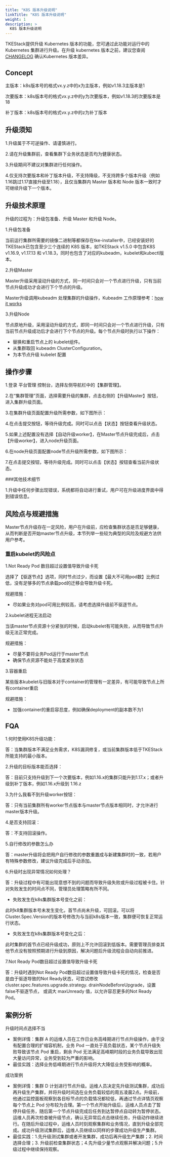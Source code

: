 ```yaml
---
title: "K8S 版本升级说明"
linkTitle: "K8S 版本升级说明"
weight: 1
description: >
  K8S 版本升级说明
---
```


TKEStack提供升级 Kubernetes 版本的功能，您可通过此功能对运行中的 Kubernetes 集群进行升级。在升级 kubernetes 版本之前，建议您查阅 [CHANGELOG](https://github.com/kubernetes/kubernetes/tree/master/CHANGELOG) 确认Kubernetes 版本差异。

## Concept

主版本：k8s版本号的格式vx.y.z中的x为主版本，例如v1.18.3主版本是1

次要版本：k8s版本号的格式vx.y.z中的y为次要版本，例如v1.18.3的次要版本是18

补丁版本：k8s版本号的格式vx.y.z中的z为补丁版本

## 升级须知

1.升级属于不可逆操作、请谨慎进行。

2.请在升级集群前，查看集群下业务状态是否均为健康状态。

3.升级期间不建议对集群进行任何操作。

4.仅支持次要版本和补丁版本升级，不支持降级，不支持跨多个版本升级（例如1.16跳过1.17直接升级至1.18），且仅当集群内 Master 版本和 Node 版本一致时才可继续升级下一个版本。

## 升级技术原理

升级的过程为：升级包准备、升级 Master 和升级 Node。

1.升级包准备

当前运行集群所需要的镜像二进制等都保存在tke-installer中，已经安装好的TKEStack已包含至少三个连续的 K8S 版本，如TKEStack v1.5.0 中包含K8S v1.16.9, v1.17.13 和 v1.18.3，同时也包含了对应的kubeadm，kubelet和kubectl版本。

2.升级Master

Master升级采用滚动升级的方式，同一时间只会对一个节点进行升级，只有当前节点升级成功才会进行下个节点的升级。

Master升级调用kubeadm 处理集群的升级操作，Kubeadm 工作原理参考：[how it works](https://kubernetes.io/docs/tasks/administer-cluster/kubeadm/kubeadm-upgrade/#how-it-works)

3.升级Node

节点原地升级，采用滚动升级的方式，即同一时间只会对一个节点进行升级，只有当前节点升级成功后才会进行下个节点的升级。每个节点升级时执行以下操作：

* 替换和重启节点上的 kubelet组件。
* 从集群取回 kubeadm ClusterConfiguration。
* 为本节点升级 kubelet 配置

## 操作步骤

1.登录 平台管理 控制台，选择左侧导航栏中的【集群管理】。

2.在“集群管理”页面，选择需要升级的集群，点击右侧的【升级Master】按钮，进入集群升级页面。

3.在集群升级页面配置升级所需参数，如下图所示：

4.在点击提交按钮，等待升级完成。同时可以点击【状态】按钮查看升级状态。

5.如果上述配置没有选择【自动升级worker】，在Master节点升级完成后，点击【升级worker】，进入node升级页面。

6.在node升级页面配置node节点升级所需参数，如下图所示：

7.在点击提交按钮，等待升级完成。同时可以点击【状态】按钮查看当前升级状态。

\#\#\#其他技术细节

1.升级中任何步骤出现错误，系统都将自动进行重试，用户可在升级进度界面中得到错误信息。

## 风险点与规避措施

Master节点升级存在一定风险，用户在升级前，应检查集群状态是否足够健康，从而判断是否开始master节点升级，本节列举一些较为典型的风险及规避方法供用户参考。

### 重启kubelet的风险点

1.Not Ready Pod 数目超过设置值导致升级卡死

选择了【驱逐节点】选项，同时节点过少，而设置【最大不可用pod数】比例过低，没有足够多的节点承载pod的迁移会导致升级卡死。

规避措施：

* 尽如果业务对pod可用比例较高，请考虑选择升级前不驱逐节点。

2.kubelet进程无法启动

当该master节点资源十分紧张的时候，启动kubelet有可能失败，从而导致节点升级无法正常完成。

规避措施：

* 尽量不要将业务Pod运行于master节点
* 确保节点资源不能处于高度紧张状态

3.容器重启

某些版本kubelet与旧版本对于container的管理有一定差异，有可能导致节点上所有container重启

规避措施：

* 加强container的重启容忍度，例如确保deployment的副本数不为1

## FQA

1.何时使用K8S升级功能：

答：当集群版本不满足业务需求，K8S漏洞修复，或当前集群版本低于TKEStack所能支持的最小版本。

2.升级的目标版本能否选择：

答：目前只支持升级到下一个次要版本，例如1.16.x的集群只能升到1.17.x；或者升级到补丁版本，例如1.16.x升级到 1.16.z

3.为什么我看不到升级worker按钮：

答：只有当前集群所有worker节点版本与master节点版本相同时，才允许进行master版本升级。

4.是否支持回滚：

答：不支持回滚操作。

5.自行修改的参数怎么办

答：master升级将会把用户自行修改的参数重置成与新建集群时的一致，若用户有特殊参数修改，建议升级完成后手动添加。

6.升级时出现异常情况如何处理？

答：升级过程中有可能出现意想不到的问题而导致升级失败或升级过程被卡住。针对失败发生的时间点不同，管理员处理策略有所不同。

* 失败发生在k8s集群版本号变化之前：

此时k8集群版本号未发生变化，首节点尚未升级，可回滚。可以将Cluster.Spec.Version的版本号修改为与当前k8s版本一致，集群便可恢复正常运行状态。

* 失败发生在k8s集群版本号变化之后：

此时集群的首节点已经升级成功，原则上不允许回滚到低版本。需要管理员排查其他节点没有按照预期进行升级到原因，解决问题后升级流程会自动向前推进。

7.Not Ready Pod数目超过设置值导致升级卡死

答：升级时遇到Not Ready Pod数目超过设置值导致升级卡死的情况，检查是否是由于驱逐导致的Not Ready状态，可尝试修改cluster.spec.features.upgrade.strategy. drainNodeBeforeUpgrade，设置false不驱逐节点， 或调大 maxUnready 值，以允许容忍更多的Not Ready Pod。

## 案例分析

升级时间点选择不当

* 案例详情：集群 A 的运维人员在工作日业务高峰期进行节点升级操作，由于没有配置合理的扩缩容机制，业务 Pod 一直处于高负载状态，某个节点升级失败导致该节点 Pod 重启，剩余 Pod 无法满足高峰期时段的业务负载导致出现大量访问异常，业务受到较为严重的影响。
* 最佳实践：选择业务低峰期进行节点升级将大大降低业务受影响的概率。

成功案例

* 案例详情：集群 D 计划进行节点升级。运维人员决定先升级测试集群，成功后再升级生产集群，并将升级时间选在业务负载较低的周五凌晨2点。升级前，他通过监控面板观察到各目标节点的负载情况都较低，再通过节点详情页观察每个节点上 Pod 分布较为合理。第一个节点开始升级后，运维人员点击了暂停升级任务，随后第一个节点升级完成后任务到达暂停点自动转为暂停状态。运维人员再次检查被升级节点，确认无异常后点击继续任务，升级动作继续进行。在随后升级过程中，运维人员时刻观察集群和业务情况，直到升级全部完成。成功升级测试集群后，运维人员继续以同样的步骤成功升级生产集群。
* 最佳实践：1.先升级测试集群或者开发集群，成功后再升级生产集群；2. 时间选择合理；3. 升级前检查集群状态；4.先升级少量节点观察并解决问题；5.升级过程中继续保持观察。

